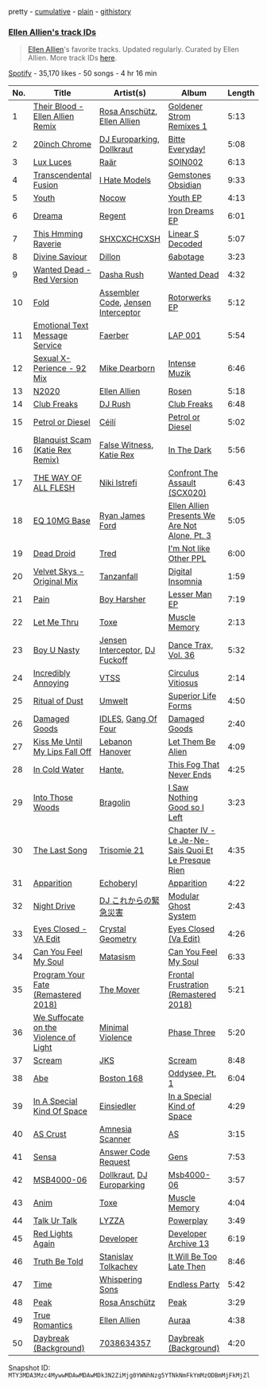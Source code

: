 pretty - [cumulative](/playlists/cumulative/37i9dQZF1DXdkgnpy3H1Kz.md) - [plain](/playlists/plain/37i9dQZF1DXdkgnpy3H1Kz) - [githistory](https://github.githistory.xyz/mackorone/spotify-playlist-archive/blob/main/playlists/plain/37i9dQZF1DXdkgnpy3H1Kz)

### [Ellen Allien's track IDs](https://open.spotify.com/playlist/37i9dQZF1DXdkgnpy3H1Kz)

> <a href="spotify:artist:5lsC3H1vh9YSRQckyGv0Up">Ellen Allien</a>'s favorite tracks\. Updated regularly\. Curated by Ellen Allien\. More track IDs <a href="spotify:genre:track\_id">here</a>.

[Spotify](https://open.spotify.com/user/spotify) - 35,170 likes - 50 songs - 4 hr 16 min

| No. | Title | Artist(s) | Album | Length |
|---|---|---|---|---|
| 1 | [Their Blood \- Ellen Allien Remix](https://open.spotify.com/track/4VSV8oyD0wSDWZ36IcaP0i) | [Rosa Anschütz](https://open.spotify.com/artist/1kjoxeQwJmoCfXT6j58MTm), [Ellen Allien](https://open.spotify.com/artist/5lsC3H1vh9YSRQckyGv0Up) | [Goldener Strom Remixes 1](https://open.spotify.com/album/2Oa9B5Rlku6LgDvKahNhSj) | 5:13 |
| 2 | [20inch Chrome](https://open.spotify.com/track/1v7Q3UPfnigXASLANpu0UF) | [DJ Europarking](https://open.spotify.com/artist/6v2HisLcnWEbfHNUu89Aox), [Dollkraut](https://open.spotify.com/artist/0ocSwGS6cbsOhgWvbKZVNT) | [Bitte Everyday!](https://open.spotify.com/album/5d0B96rOzXBhq2gomLAWpc) | 5:08 |
| 3 | [Lux Luces](https://open.spotify.com/track/4C7CfyumniiqeWmm0XVrO0) | [Raär](https://open.spotify.com/artist/4yPF0okVf5WmxwRHZnUyAY) | [SOIN002](https://open.spotify.com/album/34Zif1gO5RRybFwclMn4xq) | 6:13 |
| 4 | [Transcendental Fusion](https://open.spotify.com/track/2IewY0wJqyjOSUU934p2xQ) | [I Hate Models](https://open.spotify.com/artist/0KqSULB80ft2H3aFg6kJmN) | [Gemstones Obsidian](https://open.spotify.com/album/3yLrPfoZZ9RenFg4Xzbpth) | 9:33 |
| 5 | [Youth](https://open.spotify.com/track/4OvsHGcCeiNKCVGnUXw6OT) | [Nocow](https://open.spotify.com/artist/37fdkkiylsDkoVwyK7WvzK) | [Youth EP](https://open.spotify.com/album/3ZqkpHPQ57Mg3lfZ7QLS7M) | 4:13 |
| 6 | [Dreama](https://open.spotify.com/track/3FGCdEWedIWErh4HzPWu9Z) | [Regent](https://open.spotify.com/artist/15G0BBYYqn1Dc2HfYg9bKA) | [Iron Dreams EP](https://open.spotify.com/album/7vodExuWT8gHoFwZ2SVJDE) | 6:01 |
| 7 | [This Hmming Raverie](https://open.spotify.com/track/10lwnnYRW368Ek39blTQ0A) | [SHXCXCHCXSH](https://open.spotify.com/artist/6s1SjCXRjeNAa3aRNiYROK) | [Linear S Decoded](https://open.spotify.com/album/1g2zUNMw4nm2gFnu8qFnto) | 5:07 |
| 8 | [Divine Saviour](https://open.spotify.com/track/1CCAuP4ZWIOEH7MCxs9kkV) | [Dillon](https://open.spotify.com/artist/6oyGMaD0Kbx3ynXKhzH2wW) | [6abotage](https://open.spotify.com/album/0mQOcbMxdRmLbonLkJob9O) | 3:23 |
| 9 | [Wanted Dead \- Red Version](https://open.spotify.com/track/1KHaobl0qJxCzdXYpisL8L) | [Dasha Rush](https://open.spotify.com/artist/3rZmhfLsLJ5uCKCcN3JVr4) | [Wanted Dead](https://open.spotify.com/album/56k21QfHw73IgRXHUeO6XB) | 4:32 |
| 10 | [Fold](https://open.spotify.com/track/14TmkbR1USJVMlscOQn8RZ) | [Assembler Code](https://open.spotify.com/artist/3yjeLHZHl3hKqJBZ9O7Hdy), [Jensen Interceptor](https://open.spotify.com/artist/30eE9RmXxzCcZKTf4N2O0e) | [Rotorwerks EP](https://open.spotify.com/album/1mhkQCoBLhH8FD0BWONmwW) | 5:12 |
| 11 | [Emotional Text Message Service](https://open.spotify.com/track/2Hqr5YgEhYpFXRgzKdpgEq) | [Faerber](https://open.spotify.com/artist/6dgYu3wCSnxs4rzN5bQxB6) | [LAP 001](https://open.spotify.com/album/754bEPTZz6Mt3eIHOE4fZJ) | 5:54 |
| 12 | [Sexual X\-Perience \- 92 Mix](https://open.spotify.com/track/46C0IOuh35AVnEwpltV3wG) | [Mike Dearborn](https://open.spotify.com/artist/0YVwdkC0wC44EbigdKTv9w) | [Intense Muzik](https://open.spotify.com/album/1ZWxsrtw0DDVL70XNCVLNq) | 6:46 |
| 13 | [N2020](https://open.spotify.com/track/05BjRTuVGeUpsMsXckj4lC) | [Ellen Allien](https://open.spotify.com/artist/5lsC3H1vh9YSRQckyGv0Up) | [Rosen](https://open.spotify.com/album/6FWl72GGyR4ew4k64IzAfC) | 5:18 |
| 14 | [Club Freaks](https://open.spotify.com/track/5icLqNrzQaNZDm4IBKRmFI) | [DJ Rush](https://open.spotify.com/artist/6gBmUpKvNYtnQTSLK5vwS5) | [Club Freaks](https://open.spotify.com/album/22aDTVlfBDCutL9tRTfkRT) | 6:48 |
| 15 | [Petrol or Diesel](https://open.spotify.com/track/5USoonCJ2FW437wNiX416a) | [Céilí](https://open.spotify.com/artist/2hZWkttg7fuovDCjihJLA1) | [Petrol or Diesel](https://open.spotify.com/album/5ScNkjH4Qu9gk6hOJhah3g) | 5:02 |
| 16 | [Blanquist Scam \(Katie Rex Remix\)](https://open.spotify.com/track/6vyBlacgjdk5Ouo92A3SH8) | [False Witness](https://open.spotify.com/artist/24QRmpGaw6WAVJP5YJNaNA), [Katie Rex](https://open.spotify.com/artist/4wNQjRKNJ6ApCinXe9FUVi) | [In The Dark](https://open.spotify.com/album/5bh0vdPvd4YW22V09Pzv2c) | 5:56 |
| 17 | [THE WAY OF ALL FLESH](https://open.spotify.com/track/3Lu4y8itdD1m8o2HTUsMfP) | [Niki Istrefi](https://open.spotify.com/artist/0Rx7qgEFYklSZgXkFgwLZL) | [Confront The Assault \(SCX020\)](https://open.spotify.com/album/0xmkKANbPeShF9wsVX00cE) | 6:43 |
| 18 | [EQ 10MG Base](https://open.spotify.com/track/5GywGrMVWRrhfwhzVsIp40) | [Ryan James Ford](https://open.spotify.com/artist/74i1kmPHu9k0NW1ogD5fZA) | [Ellen Allien Presents We Are Not Alone, Pt\. 3](https://open.spotify.com/album/0HD6Irn5GEHMXJ698hyi09) | 5:05 |
| 19 | [Dead Droid](https://open.spotify.com/track/5vclcb2ppUmTtkxNZy7bb0) | [Tred](https://open.spotify.com/artist/4eTuJOfck5tvsCYy1l1PK0) | [I'm Not like Other PPL](https://open.spotify.com/album/65jMX15AqdcaBmKMJtgtwL) | 6:00 |
| 20 | [Velvet Skys \- Original Mix](https://open.spotify.com/track/6vwCB2MjEPCq0rHC9ZrCOJ) | [Tanzanfall](https://open.spotify.com/artist/46Oci6mZRE0ePwZ6MIFOS7) | [Digital Insomnia](https://open.spotify.com/album/2guO7DlgUXis2OU00WcmLf) | 1:59 |
| 21 | [Pain](https://open.spotify.com/track/13HYthybjhM3iyWcfl8VcN) | [Boy Harsher](https://open.spotify.com/artist/4iom7VVRU6AHRIu1JUXpLG) | [Lesser Man EP](https://open.spotify.com/album/0U0KLShCpe3rWkcfOLJl9Y) | 7:19 |
| 22 | [Let Me Thru](https://open.spotify.com/track/761zs4JVkvs1OhlGAIROZu) | [Toxe](https://open.spotify.com/artist/30peMqLlbR5jf0qe1MmLlk) | [Muscle Memory](https://open.spotify.com/album/3GVErBaeTJ6QWziZ84M0O0) | 2:13 |
| 23 | [Boy U Nasty](https://open.spotify.com/track/4aVEsdnZrP2borAsVin48m) | [Jensen Interceptor](https://open.spotify.com/artist/30eE9RmXxzCcZKTf4N2O0e), [DJ Fuckoff](https://open.spotify.com/artist/47fPXXrqnkQcaQ951UA3cm) | [Dance Trax, Vol\. 36](https://open.spotify.com/album/3PanJjGGUoTU6PH9y3S1PT) | 5:32 |
| 24 | [Incredibly Annoying](https://open.spotify.com/track/5CS7e7TnMSYcJjYHEG3a46) | [VTSS](https://open.spotify.com/artist/0zo109NM3S7CqHpvlXwqEN) | [Circulus Vitiosus](https://open.spotify.com/album/5xFPu0JBe4Wxh7gcu9Idmd) | 2:14 |
| 25 | [Ritual of Dust](https://open.spotify.com/track/3yNFdIndm9oavbK0pQ7MkR) | [Umwelt](https://open.spotify.com/artist/7FbwfcufReYcTNj2ut58gu) | [Superior Life Forms](https://open.spotify.com/album/27nrUInQnI6ka73p66Ktgi) | 4:50 |
| 26 | [Damaged Goods](https://open.spotify.com/track/5PRU610vVE9hHvPqfH3qcX) | [IDLES](https://open.spotify.com/artist/75mafsNqNE1WSEVxIKuY5C), [Gang Of Four](https://open.spotify.com/artist/3AmWjMXXtBJOmNGpUFSOAl) | [Damaged Goods](https://open.spotify.com/album/1T0nUhUZKXBsgog7qe5u1F) | 2:40 |
| 27 | [Kiss Me Until My Lips Fall Off](https://open.spotify.com/track/72Rne9UJe7b2mfJptkpPqD) | [Lebanon Hanover](https://open.spotify.com/artist/6w8h2uD28BEdg7bX4k3Lh7) | [Let Them Be Alien](https://open.spotify.com/album/2B4yimComfSz959d10wOkx) | 4:09 |
| 28 | [In Cold Water](https://open.spotify.com/track/3KWgfzQxARbQOIaykBoTpX) | [Hante.](https://open.spotify.com/artist/5PhSiNjHZevtfAj9zmvVkU) | [This Fog That Never Ends](https://open.spotify.com/album/1RUEWkyvpzuJao8caTPaIy) | 4:25 |
| 29 | [Into Those Woods](https://open.spotify.com/track/2SzgiyJM5k3MUeSAXPF4Nf) | [Bragolin](https://open.spotify.com/artist/3WbMTcYVLy8BJXZOP1uPnD) | [I Saw Nothing Good so I Left](https://open.spotify.com/album/1J0j8hO4GDpgZThi71ZgW8) | 3:23 |
| 30 | [The Last Song](https://open.spotify.com/track/6MVcYeP1MHqJPjMmHFSejf) | [Trisomie 21](https://open.spotify.com/artist/4T01AXq67OdpoYhTZY3FbR) | [Chapter IV \- Le Je\-Ne\-Sais Quoi Et Le Presque Rien](https://open.spotify.com/album/4fWENFkOzYVvNZmHnhAkQI) | 4:35 |
| 31 | [Apparition](https://open.spotify.com/track/5h7ilDVENTYkyNPzsahSjS) | [Echoberyl](https://open.spotify.com/artist/0sUdJZo9HyX0NUDgMxw24A) | [Apparition](https://open.spotify.com/album/4hBD6aLqZ0rVSC9wN0o8SJ) | 4:22 |
| 32 | [Night Drive](https://open.spotify.com/track/785r815UObAExJ1zdcSS1Y) | [DJ これからの緊急災害](https://open.spotify.com/artist/21JvpQxHFjIw2kTpjO6fJt) | [Modular Ghost System](https://open.spotify.com/album/4VBTA9UXOvEsd3HyL34bbK) | 2:43 |
| 33 | [Eyes Closed \- VA Edit](https://open.spotify.com/track/2yYkzp45wOj6FMtdvO5FrM) | [Crystal Geometry](https://open.spotify.com/artist/5Jia5DC6RgQpM5pa1LY4dW) | [Eyes Closed \(Va Edit\)](https://open.spotify.com/album/13DfcQsN7VWr9RYCA53P5a) | 4:26 |
| 34 | [Can You Feel My Soul](https://open.spotify.com/track/0xi1yO3LQEglqXEJHJBWgm) | [Matasism](https://open.spotify.com/artist/01dmfjE7RpzUe6DJSV5eKD) | [Can You Feel My Soul](https://open.spotify.com/album/29Ysub2qJPNzlAD0j7QLBr) | 6:33 |
| 35 | [Program Your Fate \(Remastered 2018\)](https://open.spotify.com/track/6r4Cb41YnujH0h7x805zTE) | [The Mover](https://open.spotify.com/artist/3PW0rrVQlUKDsEd56Uw8zG) | [Frontal Frustration \(Remastered 2018\)](https://open.spotify.com/album/3zKnVNVUBmPlKhdWeuFumF) | 5:21 |
| 36 | [We Suffocate on the Violence of Light](https://open.spotify.com/track/6sAVGeLnVkAKA0jbChXOuI) | [Minimal Violence](https://open.spotify.com/artist/0RajOd1JQuwVDgxs1bW2PA) | [Phase Three](https://open.spotify.com/album/15yq3TJMHSMW8UFjHEMjb0) | 5:20 |
| 37 | [Scream](https://open.spotify.com/track/4kgo3YSjPk8GyBNF1rqoeh) | [JKS](https://open.spotify.com/artist/7CQ5jMPSOl75LWm04fshav) | [Scream](https://open.spotify.com/album/0yGZ763wasws5EMyLKfe8N) | 8:48 |
| 38 | [Abe](https://open.spotify.com/track/1prtWi6au3Ymy3AAe3HtuW) | [Boston 168](https://open.spotify.com/artist/2C5ZMi6drXQAbj9LNhzZo0) | [Oddysee, Pt\. 1](https://open.spotify.com/album/5l116xOhf0d17D5AgK3W0o) | 6:04 |
| 39 | [In A Special Kind Of Space](https://open.spotify.com/track/3XRYaXNkKaOS83ZkTfPFbh) | [Einsiedler](https://open.spotify.com/artist/0NjQk5T20TFLvBAb5YZX92) | [In a Special Kind of Space](https://open.spotify.com/album/0soqeL8LUmzTRNLQb7bhIT) | 4:29 |
| 40 | [AS Crust](https://open.spotify.com/track/53fxjTvQ5QUQCawuUSiRIA) | [Amnesia Scanner](https://open.spotify.com/artist/2J3LwjEkmryU6BSAubwbMF) | [AS](https://open.spotify.com/album/0XCHEjjnAmDzf7U4RDrK0q) | 3:15 |
| 41 | [Sensa](https://open.spotify.com/track/5hu8X3OtjT2HmSMffDUSN5) | [Answer Code Request](https://open.spotify.com/artist/52NOZYgYNsmv3nS0me6cqO) | [Gens](https://open.spotify.com/album/65jWxoQoScJBOOOJiotvVZ) | 7:53 |
| 42 | [MSB4000\-06](https://open.spotify.com/track/5c1oLsAu5OEGJFZdh5OIku) | [Dollkraut](https://open.spotify.com/artist/0ocSwGS6cbsOhgWvbKZVNT), [DJ Europarking](https://open.spotify.com/artist/6v2HisLcnWEbfHNUu89Aox) | [Msb4000\-06](https://open.spotify.com/album/2FwlwD1g60OsfVp65bbHwr) | 3:57 |
| 43 | [Anim](https://open.spotify.com/track/4E45SWPco9ywMjbQVGAOan) | [Toxe](https://open.spotify.com/artist/30peMqLlbR5jf0qe1MmLlk) | [Muscle Memory](https://open.spotify.com/album/3GVErBaeTJ6QWziZ84M0O0) | 4:04 |
| 44 | [Talk Ur Talk](https://open.spotify.com/track/73Y2GXivOjrG8E5VFz52VI) | [LYZZA](https://open.spotify.com/artist/57xaBKepmdqQ6BjXkiHa4B) | [Powerplay](https://open.spotify.com/album/1Cvn9YGFvcg46z4FG81Btr) | 3:49 |
| 45 | [Red Lights Again](https://open.spotify.com/track/1ttE3OJxA2kOoC4qsrUY1o) | [Developer](https://open.spotify.com/artist/0f4ne0cd4tbiZCLzpb1QoX) | [Developer Archive 13](https://open.spotify.com/album/09IeB611Gn9F4jiwEAmava) | 6:19 |
| 46 | [Truth Be Told](https://open.spotify.com/track/4oVpFKOwPsJnfBuuHz72oO) | [Stanislav Tolkachev](https://open.spotify.com/artist/1tEQJQE1PCcfNVpQlM6I0X) | [It Will Be Too Late Then](https://open.spotify.com/album/6ykLe42IrMDPykgpfKCxlJ) | 8:46 |
| 47 | [Time](https://open.spotify.com/track/0SrGNW3QaUh8CF5CZK0iqa) | [Whispering Sons](https://open.spotify.com/artist/2iIBcGbTd24FtVwuP9o2OT) | [Endless Party](https://open.spotify.com/album/43HShyQ1w0gu9JAZPE4jGj) | 5:42 |
| 48 | [Peak](https://open.spotify.com/track/5YKXTSsKm0HBuy7pX3IA0A) | [Rosa Anschütz](https://open.spotify.com/artist/1kjoxeQwJmoCfXT6j58MTm) | [Peak](https://open.spotify.com/album/20qgeY3lDZer4rY0Al8uKp) | 3:29 |
| 49 | [True Romantics](https://open.spotify.com/track/1hHXPeMxBtBfJnSyfLehgW) | [Ellen Allien](https://open.spotify.com/artist/5lsC3H1vh9YSRQckyGv0Up) | [Auraa](https://open.spotify.com/album/7sm3zuZvJzilOotl9TXLic) | 4:38 |
| 50 | [Daybreak \(Background\)](https://open.spotify.com/track/0DZUUufNEJeCXMxzv2kNe9) | [7038634357](https://open.spotify.com/artist/2k55GlZ4XckJwuYEQ4HJAO) | [Daybreak \(Background\)](https://open.spotify.com/album/5XOAxyf2phpWJ4G6p8RReH) | 4:20 |

Snapshot ID: `MTY3MDA3Mzc4MywwMDAwMDAwMDk3N2ZiMjg0YWNhNzg5YTNkNmFkYmMzODBmMjFkMjZl`
